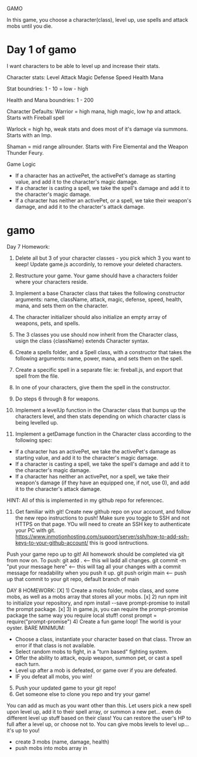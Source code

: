 GAMO

In this game, you choose a character(class), level up, use spells and attack mobs until you die.

# Day 1 of gamo

I want characters to be able to level up and increase their stats.

Character stats:
Level
Attack
Magic
Defense
Speed
Health
Mana

Stat boundries:
1 - 10 = low - high

Health and Mana boundries:
1 - 200

Character Defaults:
Warrior = high mana, high magic, low hp and attack. Starts with Fireball spell

Warlock = high hp, weak stats and does most of it's damage via summons. Starts with an Imp.

Shaman = mid range allrounder. Starts with Fire Elemental and the Weapon Thunder Feury.

Game Logic

- If a character has an activePet, the activePet's damage as starting value, and add it to the character's magic damage.
- If a character is casting a spell, we take the spell's damage and add  it to the character's magic damage.
- If a character has neither an activePet, or a spell, we take their weapon's damage, and add it to the character's attack damage.

# gamo


Day 7 Homework:
1) Delete all but 3 of your character classes - you pick which 3 you want to keep! Update game.js accordinly, to remove your deleted characters.
2) Restructure your game. Your game should have a characters folder where your characters reside. 

3) Implement a base Character class that takes the following constructor arguments: name, className, attack, magic, defense, speed, health, mana, and sets them on the character.

4) The character initializer should also initialize an empty array of weapons, pets, and spells.

5) The 3 classes you use should now inherit from the Character class, usign the class {className} extends Character syntax.

6) Create a spells folder, and a Spell class, with a constructor that takes the following arguments: name, power, mana, and sets them on the spell.

7) Create a specific spell in a separate file: ie: fireball.js, and export that spell from the file.

8) In one of your characters, give them the spell in the constructor.

9) Do steps 6 through 8 for weapons.

10) Implement a levelUp function in the Character class that bumps up the characters level, and then stats depending on which character class is being levelled up.

11) Implement a getDamage function in the Character class according to the following spec:
- If a character has an activePet, we take the activePet's damage as starting value, and add it to the character's magic damage.
- If a character is casting a spell, we take the spell's damage and add it to the character's magic damage.
- If a character has neither an activePet, nor a spell, we take their weapon's damage (if they have an equipped one, if not, use 0), and add it to the character's attack damage.


HINT: All of this is implemented in my github repo for referencec.

11) Get familiar with git! Create new github repo on your account, and follow the new repo instructions to push! Make sure you toggle to SSH and not HTTPS on that page.
YOu will need to create an SSH key to authenticate your PC with git. https://www.inmotionhosting.com/support/server/ssh/how-to-add-ssh-keys-to-your-github-account/ this is good isntructions.

Push your game repo up to git! All homework should be completed via git from now on.
To push:
git add . <-- this wil ladd all changes.
git commit -m "put your message here" <-- this will tag all your changes with a commit message for readability when you push it up.
git push origin main <-- push up that commit to your git repo, default branch of main



DAY 8 HOMEWORK:
[X] 1) Create a mobs folder, mobs class, and some mobs, as well as a mobs array that stores all your mobs.
[x] 2) run npm init to initialize your repository, and npm install --save prompt-promise to install the prompt package.
[x] 3) in game.js, you can require the prompt-promise package the same way you require local stuff! const prompt = require("prompt-promise")
4) Create a fun game loop! The world is your oyster.
BARE MINIMUM:
- Choose a class, instantiate your character based on that class. Throw an error if that class is not available.
- Select random mobs to fight, in a "turn based" fighting system.
- Offer the ability to attack, equip weapon, summon pet, or cast a spell each turn.
- Level up after a mob is defeated, or game over if you are defeated.
- IF you defeat all mobs, you win!
5) Push your updated game to your git repo!
6) Get someone else to clone you repo and try your game!

You can add as much as you want other than this. Let users pick a new spell upon level up, add it to their spell array, or summon a new pet... even do different level up stuff based on their class! You can restore the user's HP to full after a level up, or choose not to.
You can give mobs levels to level up... it's up to you!


- create 3 mobs (name, damage, health)
- push mobs into mobs array in 
